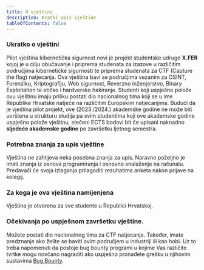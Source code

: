 ```yaml
---
title: O vještini
description: Kratki opis vještine
tableOfContents: false
---
```


### Ukratko o vještini

Pilot vještina kibernetička sigurnost novi je projekt studentske udruge **X.FER** kojoj je u cilju obučavanje i priprema studenata za izazove u različitim područjima kibernetičke sigurnosti te priprema studenata za CTF (Capture the flag) natjecanja. Ova vještina bavi se područjima vezanim za OSINT, Forenziku, Kriptografiju, Web sigurnost, Reverzno inženjerstvo, Binary Exploitation te etičko i hardversko hakiranje. Studenti koji uspješno polože ovu vještinu imaju priliku postati dio nacionalnog tima koji se u ime Republike Hrvatske natječe na različitim Europskim natjecanjima. Budući da je vještina pilot projekt, ove (2023./2024.) akademske godine ne može biti uvrštena u strukturu studija pa svim studentima koji ove akademske godine uspješno polože vještinu, stečeni ECTS bodovi bit će upisani naknadno **sljedeće akademske godine** po završetku ljetnog semestra.


### Potrebna znanja za upis vještine

Vještina ne zahtijeva neka posebna znanja za upis. Naravno poželjno je imati znanja iz osnova programiranja i osnovno snalaženje na računalu. Predavači će svoja izlaganja prilagoditi rezultatima anketa nakon prijave na kolegij.

### Za koga je ova vještina namijenjena

Vještina je otvorena za sve studente u Republici Hrvatskoj.

### Očekivanja po uspješnom završetku vještine.

Možete postati dio nacionalnog tima za CTF natjecanja. Također, imate predznanje ako želite se baviti ovim područjem u industriji ili kao hobi. Uz to treba napomenuti da postoje bug bounty programi u kojime Vas različite tvrtke mogu novčano nagraditi ako uspješno pronađete grešku u njihovim sustavima [Bug Bounty](https://hackerone.com/bug-bounty-programs).